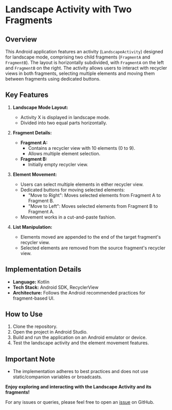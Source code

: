# Landscape Activity with Two Fragments

## Overview

This Android application features an activity (`LandscapeActivity`) designed for landscape mode, comprising two child fragments (`FragmentA` and `FragmentB`). The layout is horizontally subdivided, with `FragmentA` on the left and `FragmentB` on the right. The activity allows users to interact with recycler views in both fragments, selecting multiple elements and moving them between fragments using dedicated buttons.

## Key Features

1. **Landscape Mode Layout:**
   - Activity X is displayed in landscape mode.
   - Divided into two equal parts horizontally.

2. **Fragment Details:**
   - **Fragment A:**
     - Contains a recycler view with 10 elements (0 to 9).
     - Allows multiple element selection.
   - **Fragment B:**
     - Initially empty recycler view.

3. **Element Movement:**
   - Users can select multiple elements in either recycler view.
   - Dedicated buttons for moving selected elements:
     - "Move to Right": Moves selected elements from Fragment A to Fragment B.
     - "Move to Left": Moves selected elements from Fragment B to Fragment A.
   - Movement works in a cut-and-paste fashion.

4. **List Manipulation:**
   - Elements moved are appended to the end of the target fragment's recycler view.
   - Selected elements are removed from the source fragment's recycler view.

## Implementation Details

- **Language:** Kotlin
- **Tech Stack:** Android SDK, RecyclerView
- **Architecture:** Follows the Android recommended practices for fragment-based UI.

## How to Use

1. Clone the repository.
2. Open the project in Android Studio.
3. Build and run the application on an Android emulator or device.
4. Test the landscape activity and the element movement features.

## Important Note

- The implementation adheres to best practices and does not use static/companion variables or broadcasts.

**Enjoy exploring and interacting with the Landscape Activity and its fragments!**

For any issues or queries, please feel free to open an [issue](https://github.com/yourusername/your-repository/issues) on GitHub.

